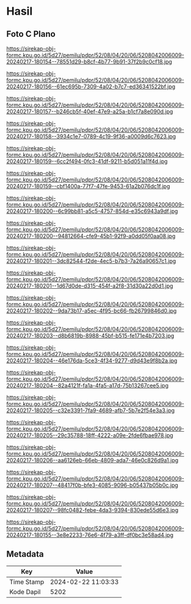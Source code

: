 # Hasil

## Foto C Plano

https://sirekap-obj-formc.kpu.go.id/5d27/pemilu/pdpr/52/08/04/20/06/5208042006009-20240217-180154--78551d29-b8cf-4b77-9b91-37f2b9c0cf18.jpg

https://sirekap-obj-formc.kpu.go.id/5d27/pemilu/pdpr/52/08/04/20/06/5208042006009-20240217-180156--61ec695b-7309-4a02-b7c7-ed36341522bf.jpg

https://sirekap-obj-formc.kpu.go.id/5d27/pemilu/pdpr/52/08/04/20/06/5208042006009-20240217-180157--b246cb5f-40ef-47e9-a25a-b1cf7a8e090d.jpg

https://sirekap-obj-formc.kpu.go.id/5d27/pemilu/pdpr/52/08/04/20/06/5208042006009-20240217-180158--3934c1e7-0789-4c19-9f36-a0009d6c7623.jpg

https://sirekap-obj-formc.kpu.go.id/5d27/pemilu/pdpr/52/08/04/20/06/5208042006009-20240217-180159--6cc2f494-0fc3-41df-9211-b5d051a11f4d.jpg

https://sirekap-obj-formc.kpu.go.id/5d27/pemilu/pdpr/52/08/04/20/06/5208042006009-20240217-180159--cbf1400a-77f7-47fe-9453-61a2b076dc1f.jpg

https://sirekap-obj-formc.kpu.go.id/5d27/pemilu/pdpr/52/08/04/20/06/5208042006009-20240217-180200--6c99bb81-a5c5-4757-854d-e35c6943a9df.jpg

https://sirekap-obj-formc.kpu.go.id/5d27/pemilu/pdpr/52/08/04/20/06/5208042006009-20240217-180200--94812664-cfe9-45b1-92f9-a0dd05f0aa08.jpg

https://sirekap-obj-formc.kpu.go.id/5d27/pemilu/pdpr/52/08/04/20/06/5208042006009-20240217-180201--3dc82544-f2de-4ec5-b7b3-7a26a90657c1.jpg

https://sirekap-obj-formc.kpu.go.id/5d27/pemilu/pdpr/52/08/04/20/06/5208042006009-20240217-180201--1d67d0de-d315-454f-a2f8-31d30a22d0d1.jpg

https://sirekap-obj-formc.kpu.go.id/5d27/pemilu/pdpr/52/08/04/20/06/5208042006009-20240217-180202--9da73b17-a5ec-4f95-bc66-fb26799846d0.jpg

https://sirekap-obj-formc.kpu.go.id/5d27/pemilu/pdpr/52/08/04/20/06/5208042006009-20240217-180203--d8b6819b-8988-45bf-b515-fe171e4b7203.jpg

https://sirekap-obj-formc.kpu.go.id/5d27/pemilu/pdpr/52/08/04/20/06/5208042006009-20240217-180204--46e176da-5ce3-4f34-9277-d9d43e9f8b2a.jpg

https://sirekap-obj-formc.kpu.go.id/5d27/pemilu/pdpr/52/08/04/20/06/5208042006009-20240217-180204--82a4121f-fa1a-4fa5-a17d-75b13267cee5.jpg

https://sirekap-obj-formc.kpu.go.id/5d27/pemilu/pdpr/52/08/04/20/06/5208042006009-20240217-180205--c32e3391-7fa9-4689-afb7-5b7e2f54e3a3.jpg

https://sirekap-obj-formc.kpu.go.id/5d27/pemilu/pdpr/52/08/04/20/06/5208042006009-20240217-180205--29c35788-18ff-4222-a09e-2fde6fbae978.jpg

https://sirekap-obj-formc.kpu.go.id/5d27/pemilu/pdpr/52/08/04/20/06/5208042006009-20240217-180206--aa6126eb-66eb-4809-ada7-46e0c826d9a1.jpg

https://sirekap-obj-formc.kpu.go.id/5d27/pemilu/pdpr/52/08/04/20/06/5208042006009-20240217-180207--48417f0b-bfe3-4085-9096-b05437b05b0c.jpg

https://sirekap-obj-formc.kpu.go.id/5d27/pemilu/pdpr/52/08/04/20/06/5208042006009-20240217-180207--98fc0482-febe-4da3-9394-830ede55d6e3.jpg

https://sirekap-obj-formc.kpu.go.id/5d27/pemilu/pdpr/52/08/04/20/06/5208042006009-20240217-180155--3e8e2233-76e6-4f79-a3ff-df0bc3e58ad4.jpg


## Metadata

| Key        | Value               |
| ---------- | ------------------- |
| Time Stamp | 2024-02-22 11:03:33 |
| Kode Dapil | 5202                |



